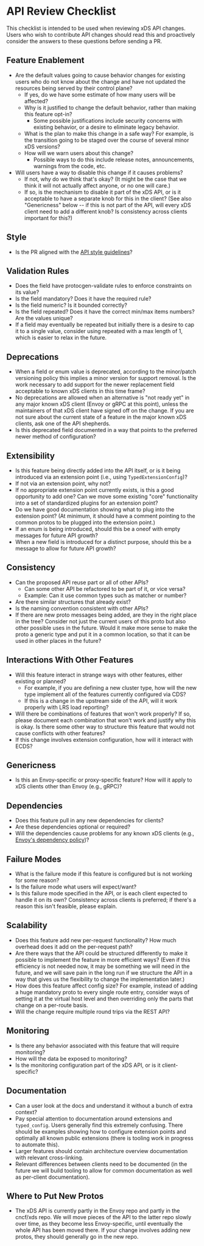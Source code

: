 # API Review Checklist

This checklist is intended to be used when reviewing xDS API changes.
Users who wish to contribute API changes should read this and proactively
consider the answers to these questions before sending a PR.

## Feature Enablement
- Are the default values going to cause behavior changes for existing users
  who do not know about the change and have not updated the resources being
  served by their control plane?
  - If yes, do we have some estimate of how many users will be affected?
  - Why is it justified to change the default behavior, rather than making
    this feature opt-in?
    - Some possible justifications include security concerns with existing
      behavior, or a desire to eliminate legacy behavior.
  - What is the plan to make this change in a safe way?  For example, is the
    transition going to be staged over the course of several minor xDS versions?
  - How will we warn users about this change?
    - Possible ways to do this include release notes, announcements, warnings
      from the code, etc.
- Will users have a way to disable this change if it causes problems?
  - If not, why do we think that's okay?  (It might be the case that we think
    it will not actually affect anyone, or no one will care.)
  - If so, is the mechanism to disable it part of the xDS API, or is it
    acceptable to have a separate knob for this in the client?  (See also
    "Genericness" below -- if this is not part of the API, will every xDS
    client need to add a different knob?  Is consistency across clients
    important for this?)

## Style
- Is the PR aligned with the [API style guidelines](STYLE.md)?

## Validation Rules
- Does the field have protocgen-validate rules to enforce constraints on
  its value?
- Is the field mandatory? Does it have the required rule?
- Is the field numeric? Is it bounded correctly?
- Is the field repeated? Does it have the correct min/max items numbers? Are
  the values unique?
- If a field may eventually be repeated but initially there is a desire to
  cap it to a single value, consider using repeated with a max length of 1,
  which is easier to relax in the future.

## Deprecations
- When a field or enum value is deprecated, according to the minor/patch
  versioning policy this implies a minor version for support removal. Is the
  work necessary to add support for the newer replacement field acceptable to
  known xDS clients in this time frame?
- No deprecations are allowed when an alternative is "not ready yet" in any
  major known xDS client (Envoy or gRPC at this point), unless the
  maintainers of that xDS client have signed off on the change. If you are not
  sure about the current state of a feature in the major known xDS clients,
  ask one of the API shepherds.
- Is this deprecated field documented in a way that points to the preferred
  newer method of configuration?

## Extensibility
- Is this feature being directly added into the API itself, or is it being
  introduced via an extension point (i.e., using `TypedExtensionConfig`)?
- If not via an extension point, why not?
- If no appropriate extension point currently exists, is this a good
  opportunity to add one?  Can we move some existing "core" functionality
  into a set of standardized plugins for an extension point?
- Do we have good documentation showing what to plug into the extension point?
  (At minimum, it should have a comment pointing to the common protos to
  be plugged into the extension point.)
- If an enum is being introduced, should this be a oneof with empty messages
  for future API growth?
- When a new field is introduced for a distinct purpose, should this be a
  message to allow for future API growth?

## Consistency
- Can the proposed API reuse part or all of other APIs?
  - Can some other API be refactored to be part of it, or vice versa?
  - Example: Can it use common types such as matcher or number?
- Are there similar structures that already exist?
- Is the naming convention consistent with other APIs?
- If there are new proto messages being added, are they in the right
  place in the tree? Consider not just the current users of this proto
  but also other possible uses in the future. Would it make more sense
  to make the proto a generic type and put it in a common location, so
  that it can be used in other places in the future?

## Interactions With Other Features
- Will this feature interact in strange ways with other features, either
  existing or planned?
  - For example, if you are defining a new cluster type, how will the
    new type implement all of the features currently configured via CDS?
  - If this is a change in the upstream side of the API, will it work properly
    with LRS load reporting?
- Will there be combinations of features that won't work properly?  If so,
  please document each combination that won't work and justify why this is
  okay.  Is there some other way to structure this feature that would not
  cause conflicts with other features?
- If this change involves extension configuration, how will it interact
  with ECDS?

## Genericness
- Is this an Envoy-specific or proxy-specific feature? How will it apply to
  xDS clients other than Envoy (e.g., gRPC)?

## Dependencies
- Does this feature pull in any new dependencies for clients?
- Are these dependencies optional or required?
- Will the dependencies cause problems for any known xDS clients (e.g.,
  [Envoy's dependency policy](https://github.com/envoyproxy/envoy/blob/master/DEPENDENCY_POLICY.md))?

## Failure Modes
- What is the failure mode if this feature is configured but is not working
  for some reason?
- Is the failure mode what users will expect/want?
- Is this failure mode specified in the API, or is each client expected to
  handle it on its own?  Consistency across clients is preferred; if there's
  a reason this isn't feasible, please explain.

## Scalability
- Does this feature add new per-request functionality?  How much overhead does
  it add on the per-request path?
- Are there ways that the API could be structured differently to make it
  possible to implement the feature in more efficient ways?  (Even if this
  efficiency is not needed now, it may be something we will need in the future,
  and we will save pain in the long run if we structure the API in a way that
  gives us the flexibility to change the implementation later.)
- How does this feature affect config size? For example, instead of
  adding a huge mandatory proto to every single route entry, consider
  ways of setting it at the virtual host level and then overriding only
  the parts that change on a per-route basis.
- Will the change require multiple round trips via the REST API?

## Monitoring
- Is there any behavior associated with this feature that will require
  monitoring?
- How will the data be exposed to monitoring?
- Is the monitoring configuration part of the xDS API, or is it client-specific?

## Documentation
- Can a user look at the docs and understand it without a bunch of extra
  context?
- Pay special attention to documentation around extensions and `typed_config`.
  Users generally find this extremely confusing. There should be examples
  showing how to configure extension points and optimally all known public
  extensions (there is tooling work in progress to automate this).
- Larger features should contain architecture overview documentation with
  relevant cross-linking.
- Relevant differences between clients need to be documented (in the future
  we will build tooling to allow for common documentation as well as per-client
  documentation).

## Where to Put New Protos
- The xDS API is currently partly in the Envoy repo and partly in the
  cncf/xds repo.  We will move pieces of the API to the latter repo
  slowly over time, as they become less Envoy-specific, until eventually
  the whole API has been moved there.  If your change involves adding
  new protos, they should generally go in the new repo.
